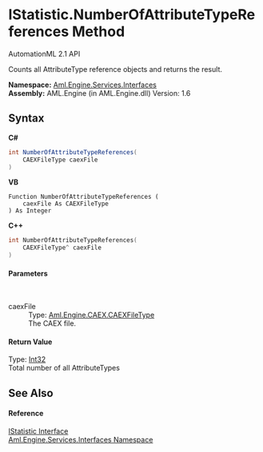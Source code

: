 # IStatistic.NumberOfAttributeTypeReferences Method 
AutomationML 2.1 API 

Counts all AttributeType reference objects and returns the result.

**Namespace:**&nbsp;<a href="N_Aml_Engine_Services_Interfaces">Aml.Engine.Services.Interfaces</a><br />**Assembly:**&nbsp;AML.Engine (in AML.Engine.dll) Version: 1.6

## Syntax

**C#**<br />
``` C#
int NumberOfAttributeTypeReferences(
	CAEXFileType caexFile
)
```

**VB**<br />
``` VB
Function NumberOfAttributeTypeReferences ( 
	caexFile As CAEXFileType
) As Integer
```

**C++**<br />
``` C++
int NumberOfAttributeTypeReferences(
	CAEXFileType^ caexFile
)
```


#### Parameters
&nbsp;<dl><dt>caexFile</dt><dd>Type: <a href="T_Aml_Engine_CAEX_CAEXFileType">Aml.Engine.CAEX.CAEXFileType</a><br />The CAEX file.</dd></dl>

#### Return Value
Type: <a href="https://docs.microsoft.com/dotnet/api/system.int32" target="_parent" rel="noopener noreferrer">Int32</a><br />Total number of all AttributeTypes

## See Also


#### Reference
<a href="T_Aml_Engine_Services_Interfaces_IStatistic">IStatistic Interface</a><br /><a href="N_Aml_Engine_Services_Interfaces">Aml.Engine.Services.Interfaces Namespace</a><br />
